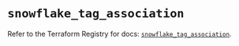 # `snowflake_tag_association`

Refer to the Terraform Registry for docs: [`snowflake_tag_association`](https://registry.terraform.io/providers/snowflake-labs/snowflake/1.0.0/docs/resources/tag_association).
